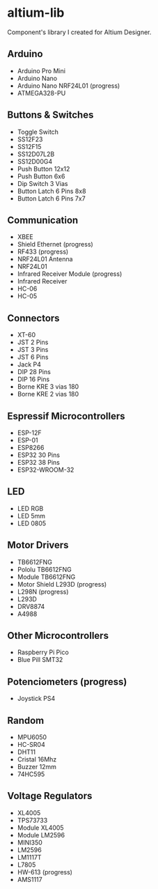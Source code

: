 # altium-lib

Component's library I created for Altium Designer.

## Arduino
- Arduino Pro Mini
- Arduino Nano
- Arduino Nano NRF24L01 (progress)
- ATMEGA328-PU

## Buttons & Switches
- Toggle Switch
- SS12F23
- SS12F15
- SS12D07L2B
- SS12D00G4
- Push Button 12x12
- Push Button 6x6
- Dip Switch 3 Vias
- Button Latch 6 Pins 8x8
- Button Latch 6 Pins 7x7

## Communication
- XBEE
- Shield Ethernet (progress)
- RF433 (progress)
- NRF24L01 Antenna
- NRF24L01
- Infrared Receiver Module (progress)
- Infrared Receiver
- HC-06
- HC-05

## Connectors
- XT-60
- JST 2 Pins
- JST 3 Pins
- JST 6 Pins
- Jack P4
- DIP 28 Pins
- DIP 16 Pins
- Borne KRE 3 vias 180
- Borne KRE 2 vias 180

## Espressif Microcontrollers
- ESP-12F
- ESP-01
- ESP8266
- ESP32 30 Pins
- ESP32 38 Pins
- ESP32-WROOM-32

## LED
- LED RGB
- LED 5mm
- LED 0805

## Motor Drivers
- TB6612FNG
- Pololu TB6612FNG
- Module TB6612FNG
- Motor Shield L293D (progress)
- L298N (progress)
- L293D
- DRV8874
- A4988

## Other Microcontrollers
- Raspberry Pi Pico
- Blue Pill SMT32

## Potenciometers (progress)
- Joystick PS4

## Random
- MPU6050
- HC-SR04
- DHT11
- Cristal 16Mhz
- Buzzer 12mm
- 74HC595

## Voltage Regulators
- XL4005
- TPS73733
- Module XL4005
- Module LM2596
- MINI350
- LM2596
- LM1117T
- L7805
- HW-613 (progress)
- AMS1117

